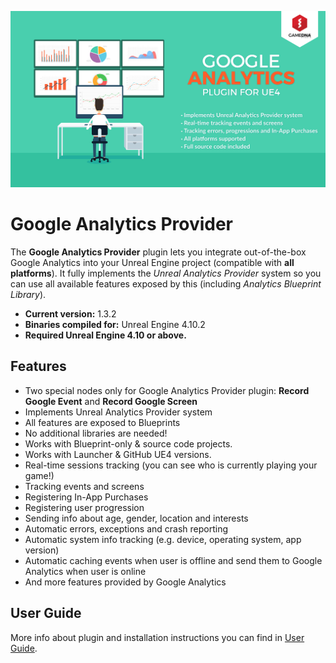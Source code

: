 ![Splash](Resources/Splash.png)

# Google Analytics Provider

The **Google Analytics Provider** plugin lets you integrate out-of-the-box Google Analytics into your Unreal Engine project (compatible with **all platforms**). It fully implements the *Unreal Analytics Provider* system so you can use all available features exposed by this (including *Analytics Blueprint Library*).

* **Current version:** 1.3.2
* **Binaries compiled for:** Unreal Engine 4.10.2
* **Required Unreal Engine 4.10 or above.**

## Features
* Two special nodes only for Google Analytics Provider plugin: **Record Google Event** and **Record Google Screen**
* Implements Unreal Analytics Provider system
* All features are exposed to Blueprints
* No additional libraries are needed!
* Works with Blueprint-only & source code projects.
* Works with Launcher & GitHub UE4 versions.
* Real-time sessions tracking (you can see who is currently playing your game!)
* Tracking events and screens
* Registering In-App Purchases
* Registering user progression 
* Sending info about age, gender, location and interests
* Automatic errors, exceptions and crash reporting
* Automatic system info tracking (e.g. device, operating system, app version)
* Automatic caching events when user is offline and send them to Google Analytics when user is online
* And more features provided by Google Analytics

## User Guide
More info about plugin and installation instructions you can find in [User Guide](GoogleAnalytics_UserGuide.pdf).
